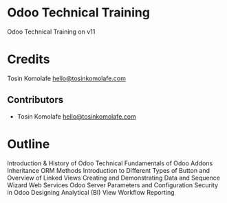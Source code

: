 # Odoo Technical Training


Odoo Technical Training on v11


Credits
=======
Tosin Komolafe <hello@tosinkomolafe.com>

Contributors
------------

 * Tosin Komolafe <hello@tosinkomolafe.com>


Outline
=======
Introduction & History of Odoo
Technical Fundamentals of Odoo Addons
Inheritance
ORM Methods
Introduction to Different Types of Button and Overview of Linked Views
Creating and Demonstrating Data and Sequence
Wizard
Web Services
Odoo Server Parameters and Configuration
Security in Odoo
Designing Analytical (BI) View
Workflow
Reporting

